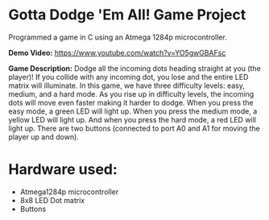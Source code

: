 # Gotta Dodge 'Em All! Game Project

Programmed a game in C using an Atmega 1284p microcontroller.

**Demo Video:** https://www.youtube.com/watch?v=YO5gwGBAFsc

**Game Description:** Dodge all the incoming dots heading straight at you (the player)! If you collide with any incoming dot, you lose and the entire LED matrix will illuminate. In this game, we have three difficulty levels: easy, medium, and a hard mode. As you rise up in difficulty levels, the incoming dots will move even faster making it harder to dodge. When you press the easy mode, a green LED will light up. When you press the medium mode, a yellow LED will light up. And when you press the hard mode, a red LED will light up. There are two buttons (connected to port A0 and A1 for moving the player up and down).

# Hardware used:
* Atmega1284p microcontroller
* 8x8 LED Dot matrix
* Buttons

